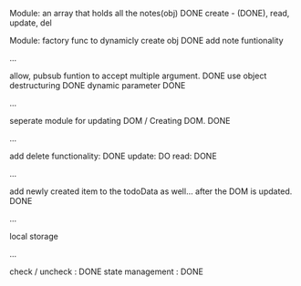 Module:
an array that holds all the notes(obj) DONE
create - (DONE), read, update, del

Module:
factory func to dynamicly create obj DONE
add note funtionality

...

allow, pubsub funtion to accept multiple argument. DONE
use object destructuring DONE
dynamic parameter DONE

...

seperate module for updating DOM / Creating DOM. DONE

...

add delete functionality: DONE
update: DO
read: DONE

...

add newly created item to the todoData as well... after the DOM is updated. DONE

...

local storage

...

check / uncheck : DONE
state management : DONE
